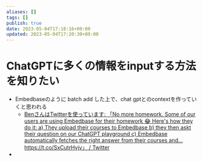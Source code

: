 ```yaml
---
aliases: []
tags: []
publish: true
date: 2023-05-04T17:18:16+09:00
updated: 2023-05-04T17:20:30+09:00
---
```


# ChatGPTに多くの情報をinputする方法を知りたい
- Embedbaseのように batch add した上で、chat gptとのcontextを作っていくと思われる
	- [BenさんはTwitterを使っています: 「No more homework\. Some of our users are using Embedbase for their homework 😂 Here's how they do it: a\) They upload their courses to Embedbase b\) they then askt their question on our ChatGPT playground c\) Embedbase automatically fetches the right answer from their courses and… https://t\.co/SxCutrHyjv」 / Twitter](https://twitter.com/hotkartoffel1/status/1653359527159267328)
- 